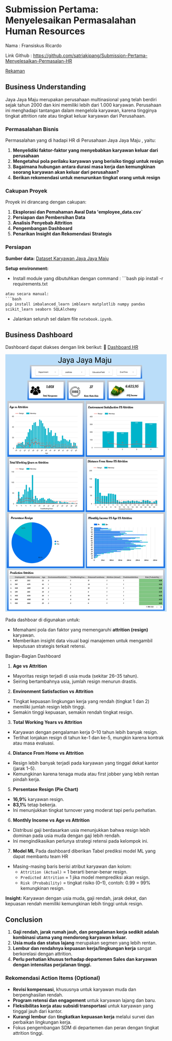 # Submission Pertama: Menyelesaikan Permasalahan Human Resources
Nama : Fransiskus Ricardo

Link Github : https://github.com/satriakipang/Submission-Pertama-Menyelesaikan-Permasalan-HR 

[Rekaman](https://drive.google.com/file/d/1oT9eWwlTCMR7Wl4Vk-RDwoNjDuSObYQ_/view?usp=sharing)

## Business Understanding
Jaya Jaya Maju merupakan perusahaan multinasional yang telah berdiri sejak tahun 2000 dan kini memiliki lebih dari 1.000 karyawan. Perusahaan ini menghadapi tantangan dalam mengelola karyawan, karena tingginya tingkat attrition rate atau tingkat keluar karyawan dari Perusahaan. 

### Permasalahan Bisnis
Permasalahan yang di hadapi HR di Perusahaan Jaya Jaya Maju , yaitu:
1. **Menyelidiki faktor-faktor yang menyebabkan karyawan keluar dari perusahaan**
2. **Mengetahui pola perilaku karyawan yang berisiko tinggi untuk resign**
3. **Bagaimana hubungan antara durasi masa kerja dan kemungkinan seorang karyawan akan keluar dari perusahaan?**
4. **Berikan rekomendasi untuk menurunkan tingkat orang untuk resign**

### **Cakupan Proyek**
Proyek ini dirancang dengan cakupan:
1. **Eksplorasi dan Pemahaman Awal Data 'employee_data.csv`**
2. **Persiapan dan Pembersihan Data**
3. **Analisis Penyebab Attrition**
4. **Pengembangan Dashboard**
5. **Penarikan Insight dan Rekomendasi Strategis**

### Persiapan
**Sumber data:** [Dataset Karyawan Jaya Jaya Maju](https://github.com/dicodingacademy/dicoding_dataset/tree/main/employee)

**Setup environment:**
- Install module yang dibutuhkan dengan command : ```bash
pip install -r requirements.txt
```
atau secara manual:
```bash
pip install imbalanced_learn imblearn matplotlib numpy pandas scikit_learn seaborn SQLAlchemy
```
- Jalankan seluruh sel dalam file `notebook.ipynb`.

## Business Dashboard
Dashboard dapat diakses dengan link berikut:
🔗 [Dashboard HR](https://lookerstudio.google.com/reporting/6bb4df10-969c-4c7c-883a-bbfbb397e7fe)

![Dashboard HR](https://github.com/satriakipang/Submission-Pertama-Menyelesaikan-Permasalan-HR/blob/main/fransiskus_ricardo%20-%20dashboard.jpg?raw=true)

Pada dashboar di digunakan untuk:
* Memahami pola dan faktor yang memengaruhi **attrition (resign)** karyawan.
* Memberikan insight data visual bagi manajemen untuk mengambil keputusan strategis terkait retensi.

Bagian-Bagian Dashboard
1. **Age vs Attrition**
* Mayoritas resign terjadi di usia muda (sekitar 26–35 tahun).
* Seiring bertambahnya usia, jumlah resign menurun drastis.

2. **Environment Satisfaction vs Attrition**
* Tingkat kepuasan lingkungan kerja yang rendah (tingkat 1 dan 2) memiliki jumlah resign lebih tinggi.
* Semakin tinggi kepuasan, semakin rendah tingkat resign.

3. **Total Working Years vs Attrition**
* Karyawan dengan pengalaman kerja 0–10 tahun lebih banyak resign.
* Terlihat lonjakan resign di tahun ke-1 dan ke-5, mungkin karena kontrak atau masa evaluasi.

4. **Distance From Home vs Attrition**
* Resign lebih banyak terjadi pada karyawan yang tinggal dekat kantor (jarak 1–5).
* Kemungkinan karena tenaga muda atau first jobber yang lebih rentan pindah kerja.

5. **Persentase Resign (Pie Chart)**
* **16,9%** karyawan resign.
* **83,1%** tetap bekerja.
* Ini menunjukkan tingkat turnover yang moderat tapi perlu perhatian.

6. **Monthly Income vs Age vs Attrition**
* Distribusi gaji berdasarkan usia menunjukkan bahwa resign lebih dominan pada usia muda dengan gaji lebih rendah.
* Ini mengindikasikan perlunya strategi retensi pada kelompok ini.

7. **Model ML**
Pada dashboard diberikan Tabel prediksi model ML yang dapat membantu team HR
* Masing-masing baris berisi atribut karyawan dan kolom:
  * `Attrition (Actual)` = 1 berarti benar-benar resign.
  * `Predicted Attrition` = 1 jika model memprediksi akan resign.
  * `Risk (Probability)` = tingkat risiko (0–1), contoh: 0.99 = 99% kemungkinan resign.

**Insight:**
Karyawan dengan usia muda, gaji rendah, jarak dekat, dan kepuasan rendah memiliki kemungkinan lebih tinggi untuk resign.


## Conclusion
1. **Gaji rendah, jarak rumah jauh, dan pengalaman kerja sedikit adalah kombinasi utama yang mendorong karyawan keluar.**
2. **Usia muda dan status lajang** merupakan segmen yang lebih rentan.
3. **Lembur dan rendahnya kepuasan kerja/lingkungan kerja** sangat berkorelasi dengan attrition.
4. **Perlu perhatian khusus terhadap departemen Sales dan karyawan dengan intensitas perjalanan tinggi.**

### Rekomendasi Action Items (Optional)
* **Revisi kompensasi**, khususnya untuk karyawan muda dan berpenghasilan rendah.
* **Program retensi dan engagement** untuk karyawan lajang dan baru.
* **Fleksibilitas kerja atau subsidi transportasi** untuk karyawan yang tinggal jauh dari kantor.
* **Kurangi lembur** dan **tingkatkan kepuasan kerja** melalui survei dan perbaikan lingkungan kerja.
* Fokus pengembangan SDM di departemen dan peran dengan tingkat attrition tinggi.